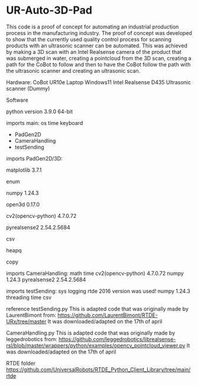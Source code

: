 # UR-Auto-3D-Pad

This code is a proof of concept for automating an industrial production process in the manufacturing industry. The proof of concept was developed to show that the currently used quality control process for scanning products with an ultrasonic scanner can be automated. This was achieved by making a 3D scan with an Intel Realsense camera of the product that was submerged in water, creating a pointcloud from the 3D scan, creating a path for the CoBot to follow and then to have the CoBot follow the path with the ultrasonic scanner and creating an ultrasonic scan.

Hardware:
CoBot UR10e
Laptop Windows11
Intel Realsense D435
Ultrasonic scanner (Dummy)

Software

python version                   3.9.0 64-bit

imports main:
os
time
keyboard
- PadGen2D
- CameraHandling
- testSending

imports PadGen2D/3D:

matplotlib			                3.7.1

enum

numpy				                    1.24.3

open3d				                  0.17.0

cv2(opencv-python)		          4.7.0.72

pyrealsense2			              2.54.2.5684

csv

heapq

copy


imports CameraHandling:
math
time
cv2(opencv-python)		         4.7.0.72
numpy				                   1.24.3
pyrealsense2			             2.54.2.5684

imports testSending:
sys
logging
rtde				                   2016 version was used!
numpy				                   1.24.3
threading
time
csv


reference
testSending.py
This is adapted code that was originally made by LaurentBimont from:
https://github.com/LaurentBimont/RTDE-URx/tree/master
It was downloaded/adapted on the 17th of april

CameraHandling.py
This is adapted code that was originally made by leggedrobotics from:
https://github.com/leggedrobotics/librealsense-rsl/blob/master/wrappers/python/examples/opencv_pointcloud_viewer.py
It was downloaded/adapted on the 17th of april

RTDE folder
https://github.com/UniversalRobots/RTDE_Python_Client_Library/tree/main/rtde
